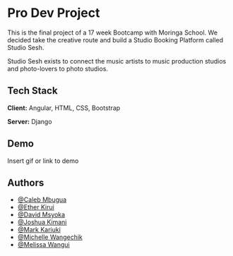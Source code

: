 # Pro Dev Project

This is the final project of a 17 week Bootcamp with Moringa School. We decided take the creative route and build a Studio Booking Platform called Studio Sesh.

Studio Sesh exists to connect the music artists to music production studios and photo-lovers to photo studios.

## Tech Stack

**Client:** Angular, HTML, CSS, Bootstrap

**Server:** Django

## Demo

Insert gif or link to demo

## Authors

- [@Caleb Mbugua](https://www.github.com/g90tony)
- [@Ether Kirui](https://github.com/Eccie-K)
- [@David Msyoka](https://github.com/Msyoka)
- [@Joshua Kimani](https://github.com/JKimani77)
- [@Mark Kariuki](https://github.com/markkariuki)
- [@Michelle Wangechik](https://github.com/wangechimk)
- [@Melissa Wangui](https://github.com/melissa-koi)
